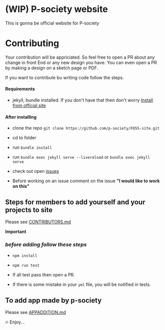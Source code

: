 # (WIP) P-society website

This is gonna be official website for P-society

# Contributing

Your contribution will be appriciated. So feel free to open a PR about any change in front End or any new design you have. You can even open a PR by making a design on a sketch page or PDF.

If you want to contribute bu writing code follow the steps.

#### Requirements

- jekyll, bundle installed. If you don't have that then don't worry [Install from official site](https://jekyllrb.com/)

#### After installing

- clone the repo `git clone https://github.com/p-society/FOSS-site.git`

- cd to folder

- run `bundle install`

- run `bundle exec jekyll serve --livereload` or `bundle exec jekyll serve`

- check out open [issues](https://github.com/p-society/p-society.github.io/issues)

- Before working on an issue comment on the issue **"I would like to work on this"**

## Steps for members to add yourself and your projects to site

Please see [CONTRIBUTORS.md](https://github.com/p-society/p-society.github.io/blob/master/CONTRIBUTORS.md)

**Important**

### *before adding follow these steps*

- `npm install`

- `npm run test`

- If all test pass then open a PR.

- If there is some mistake in your `yml` file, you will be notified in tests.

## To add app made by p-society
Please see
[APPADDITION.md](https://github.com/p-society/p-society.github.io/blob/master/APPADDITION.md)

:fire: Enjoy...
